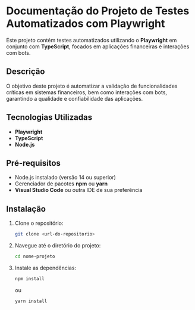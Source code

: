 # Documentação do Projeto de Testes Automatizados com Playwright

Este projeto contém testes automatizados utilizando o **Playwright** em conjunto com **TypeScript**, focados em aplicações financeiras e interações com bots.

## Descrição
O objetivo deste projeto é automatizar a validação de funcionalidades críticas em sistemas financeiros, bem como interações com bots, garantindo a qualidade e confiabilidade das aplicações.

## Tecnologias Utilizadas
- **Playwright**
- **TypeScript**
- **Node.js**

## Pré-requisitos
- Node.js instalado (versão 14 ou superior)
- Gerenciador de pacotes **npm** ou **yarn**
- **Visual Studio Code** ou outra IDE de sua preferência

## Instalação
1. Clone o repositório:
   ```bash
   git clone <url-do-repositorio>
   ````
2. Navegue até o diretório do projeto:
   ```bash
   cd nome-projeto
   ```
3. Instale as dependências:
     ```bash
     npm install
     ```
     ou
   
     ```bash
     yarn install
     ```
